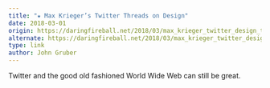 ```yaml
---
title: "★ Max Krieger’s Twitter Threads on Design"
date: 2018-03-01
origin: https://daringfireball.net/2018/03/max_krieger_twitter_design_threads
alternate: https://daringfireball.net/2018/03/max_krieger_twitter_design_threads
type: link
author: John Gruber
---
```


Twitter and the good old fashioned World Wide Web can still be great.

